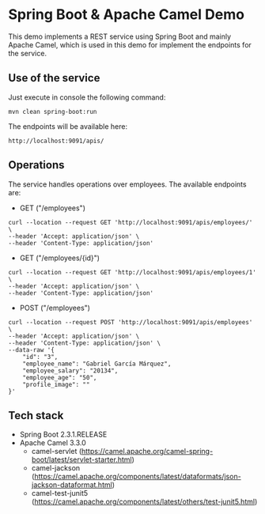# Spring Boot & Apache Camel Demo

This demo implements a REST service using Spring Boot and mainly Apache Camel, which is used in this demo for implement the endpoints for the service.

## Use of the service

Just execute in console the following command:

```
mvn clean spring-boot:run
```

The endpoints will be available here:

```
http://localhost:9091/apis/
```

## Operations

The service handles operations over employees. The available endpoints are:

* GET ("/employees")

```
curl --location --request GET 'http://localhost:9091/apis/employees/' \
--header 'Accept: application/json' \
--header 'Content-Type: application/json'
```
* GET ("/employees/{id}")

```
curl --location --request GET 'http://localhost:9091/apis/employees/1' \
--header 'Accept: application/json' \
--header 'Content-Type: application/json'
```

* POST ("/employees")

```
curl --location --request POST 'http://localhost:9091/apis/employees' \
--header 'Accept: application/json' \
--header 'Content-Type: application/json' \
--data-raw '{
    "id": "3",
    "employee_name": "Gabriel García Márquez",
    "employee_salary": "20134",
    "employee_age": "50",
    "profile_image": ""
}'
```

## Tech stack

* Spring Boot 2.3.1.RELEASE
* Apache Camel 3.3.0
    * camel-servlet (https://camel.apache.org/camel-spring-boot/latest/servlet-starter.html)
    * camel-jackson (https://camel.apache.org/components/latest/dataformats/json-jackson-dataformat.html)
    * camel-test-junit5 (https://camel.apache.org/components/latest/others/test-junit5.html)